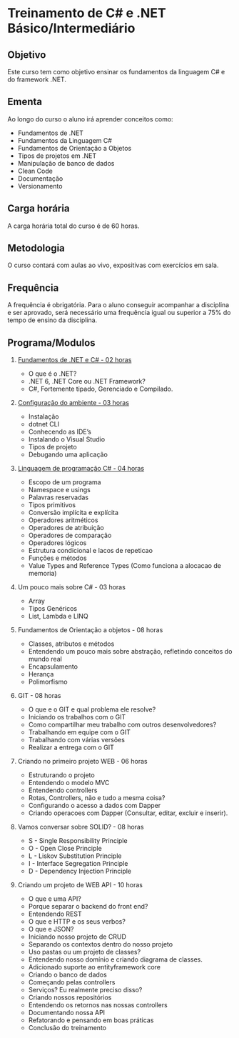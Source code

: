 # Treinamento de C# e .NET Básico/Intermediário

## Objetivo

Este curso tem como objetivo ensinar os fundamentos da linguagem C# e do framework .NET.

## Ementa

Ao longo do curso o aluno irá aprender conceitos como:

- Fundamentos de .NET
- Fundamentos da Linguagem C#
- Fundamentos de Orientação a Objetos
- Tipos de projetos em .NET
- Manipulação de banco de dados
- Clean Code
- Documentação
- Versionamento

## Carga horária

A carga horária total do curso é de 60 horas.

## Metodologia

O curso contará com aulas ao vivo, expositivas com exercícios em sala.

## Frequência

A frequência é obrigatória. Para o aluno conseguir acompanhar a disciplina e ser aprovado, será
necessário uma frequência igual ou superior a 75% do tempo de ensino da disciplina.

## Programa/Modulos

1. [Fundamentos de .NET e C# - 02 horas](https://github.com/willianmenezes/treinamento-csharp/blob/main/01-fundamentos-dotnet-csharp/README.md)

   - O que é o .NET?
   - .NET 6, .NET Core ou .NET Framework?
   - C#, Fortemente tipado, Gerenciado e Compilado.

2. [Configuração do ambiente - 03 horas](https://github.com/willianmenezes/treinamento-csharp/blob/main/02-configuracao-ambiente/README.md)

   - Instalação
   - dotnet CLI
   - Conhecendo as IDE’s
   - Instalando o Visual Studio
   - Tipos de projeto
   - Debugando uma aplicação

3. [Linguagem de programação C# - 04 horas](https://github.com/willianmenezes/treinamento-csharp/blob/main/03-linguagem-programacao-C%23/README.md)

   - Escopo de um programa
   - Namespace e usings
   - Palavras reservadas
   - Tipos primitivos
   - Conversão implícita e explícita
   - Operadores aritméticos
   - Operadores de atribuição
   - Operadores de comparação
   - Operadores lógicos
   - Estrutura condicional e lacos de repeticao
   - Funções e métodos
   - Value Types and Reference Types (Como funciona a alocacao de memoria)

4. Um pouco mais sobre C# - 03 horas
   - Array
   - Tipos Genéricos
   - List, Lambda e LINQ
5. Fundamentos de Orientação a objetos - 08 horas
   - Classes, atributos e métodos
   - Entendendo um pouco mais sobre abstração, refletindo conceitos do mundo real
   - Encapsulamento
   - Herança
   - Polimorfismo
6. GIT - 08 horas
   - O que e o GIT e qual problema ele resolve?
   - Iniciando os trabalhos com o GIT
   - Como compartilhar meu trabalho com outros desenvolvedores?
   - Trabalhando em equipe com o GIT
   - Trabalhando com várias versões
   - Realizar a entrega com o GIT
7. Criando no primeiro projeto WEB - 06 horas
   - Estruturando o projeto
   - Entendendo o modelo MVC
   - Entendendo controllers
   - Rotas, Controllers, não e tudo a mesma coisa?
   - Configurando o acesso a dados com Dapper
   - Criando operacoes com Dapper (Consultar, editar, excluir e inserir).
8. Vamos conversar sobre SOLID? - 08 horas
   - S - Single Responsibility Principle
   - O - Open Close Principle
   - L - Liskov Substitution Principle
   - I - Interface Segregation Principle
   - D - Dependency Injection Principle
9. Criando um projeto de WEB API - 10 horas
   - O que e uma API?
   - Porque separar o backend do front end?
   - Entendendo REST
   - O que e HTTP e os seus verbos?
   - O que e JSON?
   - Iniciando nosso projeto de CRUD
   - Separando os contextos dentro do nosso projeto
   - Uso pastas ou um projeto de classes?
   - Entendendo nosso domínio e criando diagrama de classes.
   - Adicionado suporte ao entityframework core
   - Criando o banco de dados
   - Começando pelas controllers
   - Serviços? Eu realmente preciso disso?
   - Criando nossos repositórios
   - Entendendo os retornos nas nossas controllers
   - Documentando nossa API
   - Refatorando e pensando em boas práticas
   - Conclusão do treinamento
